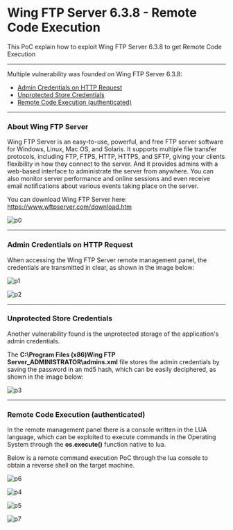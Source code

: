# Wing FTP Server 6.3.8 - Remote Code Execution

This PoC explain how to exploit Wing FTP Server 6.3.8 to get Remote Code Execution

_______________________________________

Multiple vulnerability was founded on Wing FTP Server 6.3.8:

- [Admin Credentials on HTTP Request](https://github.com/V1n1v131r4/Wing-FTP-Server-6.3.8---Remote-Code-Execution/blob/master/README.md#admin-credentials-on-http-request)
- [Unprotected Store Credentials](https://github.com/V1n1v131r4/Wing-FTP-Server-6.3.8---Remote-Code-Execution/blob/master/README.md#unprotected-store-credentials)
- [Remote Code Execution (authenticated)](https://github.com/V1n1v131r4/Wing-FTP-Server-6.3.8---Remote-Code-Execution/blob/master/README.md#remote-code-execution-authenticated)

_______________________________________
### About Wing FTP Server

Wing FTP Server is an easy-to-use, powerful, and free FTP server software for Windows, Linux, Mac OS, and Solaris. It supports multiple file transfer protocols, including FTP, FTPS, HTTP, HTTPS, and SFTP, giving your clients flexibility in how they connect to the server. And it provides admins with a web-based interface to administrate the server from anywhere. You can also monitor server performance and online sessions and even receive email notifications about various events taking place on the server. 

You can download Wing FTP Server here: https://www.wftpserver.com/download.htm

![p0](http://sejalivre.org/poc3/0.png)


_______________________________________
### Admin Credentials on HTTP Request

When accessing the Wing FTP Server remote management panel, the credentials are transmitted in clear, as shown in the image below:


![p1](http://sejalivre.org/poc3/1.png)

![p2](http://sejalivre.org/poc3/2.png)


_______________________________________
### Unprotected Store Credentials

Another vulnerability found is the unprotected storage of the application's admin credentials.

The **C:\Program Files (x86)Wing FTP Server\_ADMINISTRATOR\admins.xml** file stores the admin credentials by saving the password in an md5 hash, which can be easily deciphered, as shown in the image below:


![p3](http://sejalivre.org/poc3/3.png)


_______________________________________
### Remote Code Execution (authenticated)

In the remote management panel there is a console written in the LUA language, which can be exploited to execute commands in the Operating System through the **os.execute()** function native to lua.

Below is a remote command execution PoC through the lua console to obtain a reverse shell on the target machine.

![p6](http://sejalivre.org/poc3/6.png)


![p4](http://sejalivre.org/poc3/4.png)


![p5](http://sejalivre.org/poc3/5.png)


![p7](http://sejalivre.org/poc3/7.png)
